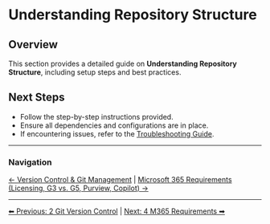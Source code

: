 <!-- description: Documentation about Understanding Repository Structure for Your Organization. -->
# Understanding Repository Structure

## Overview
This section provides a detailed guide on **Understanding Repository Structure**, including setup steps and best practices.


## Next Steps
- Follow the step-by-step instructions provided.
- Ensure all dependencies and configurations are in place.
- If encountering issues, refer to the [Troubleshooting Guide](10-troubleshooting.md).

---

### Navigation
[← Version Control & Git Management](2-git-version-control.md) | [Microsoft 365 Requirements (Licensing, G3 vs. G5, Purview, Copilot) →](4-m365-requirements.md)



---

[⬅ Previous: 2 Git Version Control](2-git-version-control.md) | [Next: 4 M365 Requirements ➡](4-m365-requirements.md)